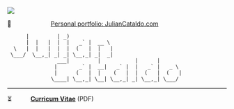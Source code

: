 ![](https://www.juliancataldo.com/projet/entropicity/main_gallery/Entropicity-TheMan-JulianCataldo-CNek--w1024px.jpg)

🔗                       [Personal portfolio: JulianCataldo.com](https://www.juliancataldo.com/)

```
      |         | _)
      |  |   |  |  |   _` |  __ \
  \   |  |   |  |  |  (   |  |   |
 \___/  \__,_| _| _| \__,_| _|  _|
                ___|         |           |      |
               |       _` |  __|   _` |  |   _` |   _ \
               |      (   |  |    (   |  |  (   |  (   |
              \____| \__,_| \__| \__,_| _| \__,_| \___/
```

---

⏳           **[Curricum Vitae](./CV.pdf)** (PDF)
